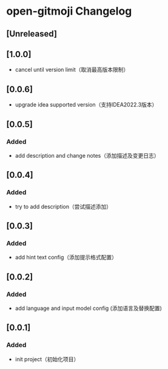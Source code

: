 <!-- Keep a Changelog guide -> https://keepachangelog.com -->

# open-gitmoji Changelog

## [Unreleased]

## [1.0.0]
- cancel until version limit（取消最高版本限制）

## [0.0.6]
- upgrade idea supported version（支持IDEA2022.3版本）

## [0.0.5]
### Added
- add description and change notes（添加描述及变更日志）

## [0.0.4]
### Added
- try to add description（尝试描述添加）

## [0.0.3]
### Added
- add hint text config（添加提示格式配置）

## [0.0.2]
### Added
- add language and input model config (添加语言及替换配置)

## [0.0.1]
### Added
- init project（初始化项目）